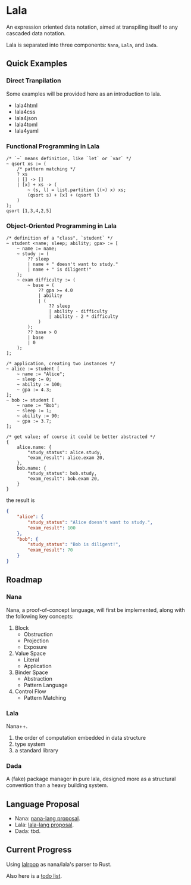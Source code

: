 # Lala
An expression oriented data notation, aimed at transpiling itself to any cascaded data notation.

Lala is separated into three components: `Nana`, `Lala`, and `Dada`.

## Quick Examples

### Direct Tranpilation

Some examples will be provided here as an introduction to lala.

- lala4html
- lala4css
- lala4json
- lala4toml
- lala4yaml

### Functional Programming in Lala

```lala
/* `~` means definition, like `let` or `var` */
~ qsort xs := (
    /* pattern matching */
    ? xs
    | [] -> []
    | [x] + xs -> (
        ~ (s, l) = list.partition ((>) x) xs;
        (qsort s) + [x] + (qsort l)
    )
);
qsort [1,3,4,2,5]
```

### Object-Oriented Programming in Lala

```lala
/* definition of a "class", `student` */
~ student <name; sleep; ability; gpa> := [
    ~ name := name;
    ~ study := (
        ?? sleep 
        | name + " doesn't want to study." 
        | name + " is diligent!"
    );
    ~ exam difficulty := (
        ~ base = (
            ?? gpa >= 4.0
            | ability
            | (
                ?? sleep
                | ability - difficulty
                | ability - 2 * difficulty
            )
        );
        ?? base > 0
        | base
        | 0
    );
];

/* application, creating two instances */
~ alice := student [
    ~ name := "Alice";
    ~ sleep := 0;
    ~ ability := 100;
    ~ gpa := 4.3;
];
~ bob := student [
    ~ name := "Bob";
    ~ sleep := 1;
    ~ ability := 90;
    ~ gpa := 3.7;
];

/* get value; of course it could be better abstracted */
{
    alice.name: {
        "study_status": alice.study,
        "exam_result": alice.exam 20,
    },
    bob.name: {
        "study_status": bob.study,
        "exam_result": bob.exam 20,
    }
}
```

the result is
```json
{
    "alice": {
        "study_status": "Alice doesn't want to study.",
        "exam_result": 100
    },
    "bob": {
        "study_status": "Bob is diligent!",
        "exam_result": 70
    }
}
```

## Roadmap

### Nana

Nana, a proof-of-concept language, will first be implemented, along with the following key concepts:

1. Block
    - Obstruction
    - Projection
    - Exposure
2. Value Space
    - Literal
    - Application
3. Binder Space
    - Abstraction
    - Pattern Language
4. Control Flow 
    - Pattern Matching

### Lala

Nana++. 

1. the order of computation embedded in data structure
2. type system
3. a standard library

### Dada

A (fake) package manager in pure lala, designed more as a structural convention than a heavy building system.


## Language Proposal
- Nana: [nana-lang proposal](nana/Proposal.md).
- Lala: [lala-lang proposal](lala/Proposal.md).
- Dada: tbd.

## Current Progress
Using [lalrpop](https://github.com/lalrpop/lalrpop) as nana/lala's parser to Rust.

Also here is a [todo list](Todo.md).
